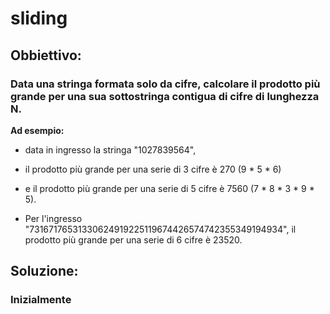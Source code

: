 # sliding

## Obbiettivo:
### Data una stringa formata solo da cifre, calcolare il prodotto più grande per una sua sottostringa contigua di cifre di lunghezza N.
**Ad esempio:**

- data in ingresso la stringa "1027839564", 
- il prodotto più grande per una serie di 3 cifre è 270 (9 * 5 * 6)
- e il prodotto più grande per una serie di 5 cifre è 7560 (7 * 8 * 3 * 9 * 5).

- Per l'ingresso "73167176531330624919225119674426574742355349194934", il prodotto più grande per una serie di 6 cifre è 23520.

## Soluzione:
### Inizialmente
